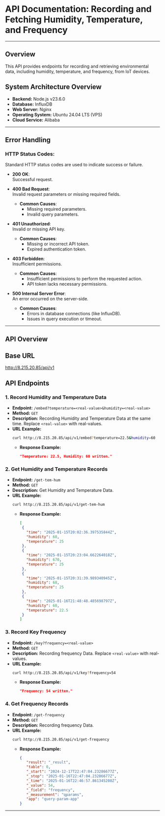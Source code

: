 # API Documentation: Recording and Fetching Humidity, Temperature, and Frequency

---
## Overview
This API provides endpoints for recording and retrieving environmental data, including humidity, temperature, and frequency, from IoT devices.

## System Architecture Overview
- **Backend:** Node.js v23.6.0
- **Database:** InfluxDB
- **Web Server:** Nginx
- **Operating System:** Ubuntu 24.04 LTS (VPS)
- **Cloud Service:** Alibaba  

---
## Error Handling

### HTTP Status Codes:
Standard HTTP status codes are used to indicate success or failure.

- **200 OK**:  
  Successful request.

- **400 Bad Request**:  
  Invalid request parameters or missing required fields.
  - **Common Causes**:
    - Missing required parameters.
    - Invalid query parameters.

- **401 Unauthorized**:  
  Invalid or missing API key.
  - **Common Causes**:
    - Missing or incorrect API token.
    - Expired authentication token.

- **403 Forbidden**:  
  Insufficient permissions.
  - **Common Causes**:
    - Insufficient permissions to perform the requested action.
    - API token lacks necessary permissions.

- **500 Internal Server Error**:  
  An error occurred on the server-side.
  - **Common Causes**:
    - Errors in database connections (like InfluxDB).
    - Issues in query execution or timeout.
---

## API Overview
## **Base URL**
http://8.215.20.85/api/v1

## **API Endpoints**

### 1. **Record Humidity and Temperature Data**
- **Endpoint:** `/embed?temperature=<real-value>&humidity=<real-value>`
- **Method:** `GET`
- **Description:** Recording Humidity and Temperature Data at the same time. Replace `<real-value>` with real-values.
- **URL Example:**  
     ```bash
     curl http://8.215.20.85/api/v1/embed?temperature=22.5&humidity=60
     ```
   - **Response Example:**  
     ```json
     "Temperature: 22.5, Humidity: 60 written."
     ```

### 2. **Get Humidity and Temperature Records**
- **Endpoint:** `/get-tem-hum`
- **Method:** `GET`
- **Description:** Get Humidity and Temperature Data.
- **URL Example:**  
     ```bash
     curl http://8.215.20.85/api/v1/get-tem-hum
     ```
   - **Response Example:**  
     ```json
     [
      {
        "time": "2025-01-15T20:02:36.397535844Z",
        "humidity": 60,
        "temperature": 25
      },
      {
        "time": "2025-01-15T20:23:04.662264018Z",
        "humidity": 670,
        "temperature": 25
      },
      {
        "time": "2025-01-15T20:31:39.989340945Z",
        "humidity": 68,
        "temperature": 25
      },
      {
        "time": "2025-01-16T21:48:48.485698797Z",
        "humidity": 60,
        "temperature": 22.5
      }
     ]
     ```

### 3. **Record Key Frequency**
- **Endpoint:** `/key?frequency=<real-value>`
- **Method:** `GET`
- **Description:** Recording frequency Data. Replace `<real-value>` with real-values.
- **URL Example:**  
     ```bash
     curl http://8.215.20.85/api/v1/key?frequency=54
     ```
   - **Response Example:**  
     ```json
     "Frequency: 54 written."
     ```

### 4. **Get Frequency Records**
- **Endpoint:** `/get-frequency`
- **Method:** `GET`
- **Description:** Recording frequency Data.
- **URL Example:**  
     ```bash
     curl http://8.215.20.85/api/v1/get-frequency
     ```
   - **Response Example:**  
     ```json
     {
        "result": "_result",
        "table": 0,
        "_start": "2024-12-17T22:47:04.23286677Z",
        "_stop": "2025-01-16T22:47:04.23286677Z",
        "_time": "2025-01-16T22:46:57.861345208Z",
        "_value": 54,
        "_field": "frequency",
        "_measurement": "qparams",
        "app": "query-param-app"
     }
     ```

---



